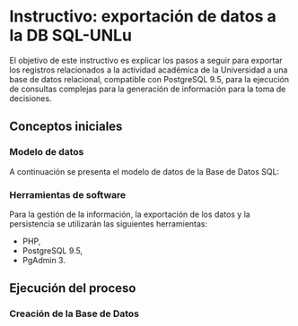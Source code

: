 # Instructivo: exportación de datos a la DB SQL-UNLu

El objetivo de este instructivo es explicar los pasos a seguir para exportar los registros relacionados a la actividad académica de la Universidad a una base de datos relacional, compatible con PostgreSQL 9.5, para la ejecución de consultas complejas para la generación de información para la toma de decisiones.

## Conceptos iniciales

### Modelo de datos

A continuación se presenta el modelo de datos de la Base de Datos SQL:

### Herramientas de software

Para la gestión de la información, la exportación de los datos y la persistencia se utilizarán las siguientes herramientas:
- PHP,
- PostgreSQL 9.5,
- PgAdmin 3.

## Ejecución del proceso

### Creación de la Base de Datos





